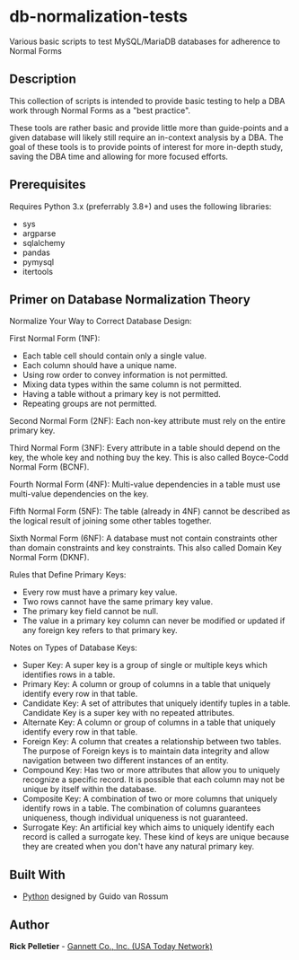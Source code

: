 # db-normalization-tests

Various basic scripts to test MySQL/MariaDB databases for adherence to Normal Forms

## Description

This collection of scripts is intended to provide basic testing to help a DBA work through Normal Forms as a "best practice".

These tools are rather basic and provide little more than guide-points and a given database will likely still require an in-context analysis by a DBA. The goal of these tools is to provide points of interest for more in-depth study, saving the DBA time and allowing for more focused efforts.

## Prerequisites

Requires Python 3.x (preferrably 3.8+) and uses the following libraries:

* sys
* argparse
* sqlalchemy
* pandas
* pymysql
* itertools

## Primer on Database Normalization Theory

Normalize Your Way to Correct Database Design:

First Normal Form (1NF):
* Each table cell should contain only a single value.
* Each column should have a unique name.
* Using row order to convey information is not permitted.
* Mixing data types within the same column is not permitted.
* Having a table without a primary key is not permitted.
* Repeating groups are not permitted.

Second Normal Form (2NF): Each non-key attribute must rely on the entire primary key.

Third Normal Form (3NF): Every attribute in a table should depend on the key, the whole key and nothing buy the key. This is also called Boyce-Codd Normal Form (BCNF).

Fourth Normal Form (4NF): Multi-value dependencies in a table must use multi-value dependencies on the key.

Fifth Normal Form (5NF): The table (already in 4NF) cannot be described as the logical result of joining some other tables together.

Sixth Normal Form (6NF): A database must not contain constraints other than domain constraints and key constraints. This also called Domain Key Normal Form (DKNF).

Rules that Define Primary Keys:
* Every row must have a primary key value.
* Two rows cannot have the same primary key value.
* The primary key field cannot be null.
* The value in a primary key column can never be modified or updated if any foreign key refers to that primary key.

Notes on Types of Database Keys:
* Super Key: A super key is a group of single or multiple keys which identifies rows in a table.
* Primary Key: A column or group of columns in a table that uniquely identify every row in that table.
* Candidate Key: A set of attributes that uniquely identify tuples in a table. Candidate Key is a super key with no repeated attributes.
* Alternate Key: A column or group of columns in a table that uniquely identify every row in that table.
* Foreign Key: A column that creates a relationship between two tables. The purpose of Foreign keys is to maintain data integrity and allow navigation between two different instances of an entity.
* Compound Key: Has two or more attributes that allow you to uniquely recognize a specific record. It is possible that each column may not be unique by itself within the database.
* Composite Key: A combination of two or more columns that uniquely identify rows in a table. The combination of columns guarantees uniqueness, though individual uniqueness is not guaranteed.
* Surrogate Key: An artificial key which aims to uniquely identify each record is called a surrogate key. These kind of keys are unique because they are created when you don't have any natural primary key.

## Built With

* [Python](https://www.python.org) designed by Guido van Rossum

## Author

**Rick Pelletier** - [Gannett Co., Inc. (USA Today Network)](https://www.usatoday.com/)
